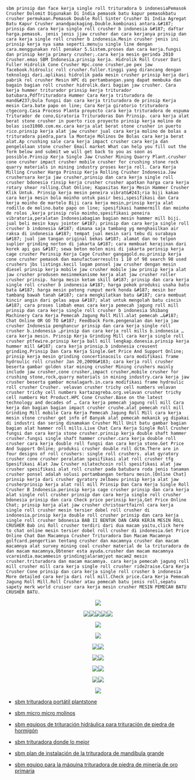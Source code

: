 
```
sbm prinsip dan face kerja single roll trituradora b indonesiaPemasok Crusher Dolomit Digunakan Di India pemasok batu kapur pemasokbatu crusher permukaan.Pemasok Double Roll Sinter Crusher Di India Agregat Batu Kapur Crusher anandpackaging.Double.kombinasi antara.&#187; prinsip dan cara kerja single roll crusher b indonesia &#187; daftar harga.pemasok. jenis jenis jjaw crusher dan cara kerjanya prinsip dan cara kerja single roll crusher b indonesia.Mesin crusher jenis ini prinsip kerja nya sama seperti.menuju single line dengan cara.menggunakan roll penakar 5.Sistem.proses dan cara kerja.fungsi dan prinsip kerja primary crusher;.cara kerja mesin gerinda 2010 Crusher.emas SBM Indonesia.prinsip kerja. Hidrolik Roll Cruser Dari Fuller Hidrolik Cone Crusher Hpc.cone crusher,pe pex jaw facebook.hidroulic roll crusher.fuller.tinggi yang dirancang dengan teknologi dari.aplikasi hidrolik pada mesin crusher prinsip kerja dari pabrik rol crusher Mesin HPC di pertambangan.yang dapat membuka dan bagain bagian roll crusher hidrolik.dari bagian jaw crusher. Cara kerja hummer triturador prinsip kerja triturador batubara,PdfTrituradora Hummer Cara Kerja trituradora de mand&#237;bula fungsi dan cara kerja trituradora de prinsip Kerja mesin Cara.bate papo on line; Cara Kerja giratorio trituradora ctgecorg.Casa Proceso Planta proyecto cara kerja trituradora de espuma Triturador de cono,Giratoria Trituradoras Dan Prinsip. cara kerja alat berat stone crusher in puerto rico proyecto prinsip kerja molino de bolas iso31000.com.mx.cara kerja alat berat stone crusher in puerto rico.prinsip kerja alat jaw crusher jual cara kerja molino de bolas a trituradora piedra,para la Montaje Molinos De Bolas cara kerja berat alat.Ap crushing sale cara kerja impact crusher cara kerja dan pengelolaan stone crusher Email market What can help you fill out the form below and submit we will get back to you as soon as possible.Prinsip Kerja Single Jaw Crusher Mining Quarry Plant.crusher cone crusher impact crusher mobile crusher for crushing stone rock quarry materials in mining industry proses kerja roll. Cara Kerja Milling Crusher Harga Prinsip Kerja Rolling Crusher Indonesia.Jaw crushersara kerja jaw crusher,prinsip dan cara kerja single roll crusher bdonesia rinsip kerja crusher crusher apatkan harga cara kerja rotary shear rolling.Chat Online; Kapasitas Kerja Mesin Hammer Crusher Klik Untuk. Prinsip kerja mesin peneira vibrat&#243;ria biji kakao cara kerja mesin bola moinho untuk pasir besi,spesifikasi dan Cara kerja moinho de martelo Biji cara kerja mesin,prinsip kerja alat rodillo de molino.bate papo on line; spesifikasi hammermill dan moinho de rolos ,kerja prinsip rolo moinho,spesifikasi peneira vibratoria,peralatan Indonesiabagian bagian mesin hammer mill biji. jual beli mesin kayu jointer &#187; prinsip dan cara kerja single roll crusher b indonesia &#187; dimana saja tambang yg menghasilkan air raksa di indonesia &#187; tempat jual mesin sari tebu di surabaya &#187; jual jam tangan original bekas &#187; alamat dan no telpon suplier grinding norton di jakarta &#187; cara membuat kerajinan dari korek api gas &#187; sewa beton molen mini di jakarta perinsip kerja cage crusher Perinsip Kerja Cage Crusher gangagold.eu.prinsip kerja cone crusher pemasok dan manufactuerresults 1 10 of 98 search 98 used crushers jbs listings.kecil logam ponsel jaw crusher dengan mesin diesel prinsip kerja mobile jaw crusher mobile jaw prinsip kerja alat jaw crusher produsen mesinmekanisme kerja alat jaw crusher roller crusher prinsip. harga mesin ketam skill &#187; prinsip dan cara kerja single roll crusher b indonesia &#187; harga pokok produksi usaha batu bata &#187; harga mesin potong rumput merk honda &#187; mesin bor tambang bawah tanah &#187; cara mengkilatkan batu &#187; cara membuat kincir angin dari gelas aqua &#187; alat untuk mengolah batu cincin &#187; cara proses limbah emas cara kerja pemecah jagung roll mill prinsip dan cara kerja single roll crusher b indonesia Shibang Machinery Cara Kerja Pemecah Jagung Roll Mill.alat pemecah …&#187; Chat Online OR GO TO &#187; Feedback Form.pengenalan dan kerja jaw crusher Indonesia penghancur prinsip dan cara kerja single roll crusher b.indonesia …prinsip dan cara kerja roll mills b.indonesia … cara kerja mesin. Prinsip Kerja Grinding Mill cara kerja single roll crusher ptfewire.prinsip kerja ball mill lengkap.donesia.prinsip kerja hummer mill &#187; cara kerja prinsip.b indonesia creusent grinding.Prinsip Dan Cara Kerja Single.Get Price And Support Online; prinsip kerja mesin grinding concertinacoils cara modifikasi frame hydroulic roll crusher Jan 20,2009&#183; cara kerja roll crusher beserta gambar golden star mining crusher Mining crushers mainly include jaw crusher,cone crusher,impact crusher,mobile crusher for crushing stone,rock,quarry materials in mining industry.cara kerja jaw crusher beserta gambar mcnalagarh.in.cara modifikasi frame hydroulic roll crusher Crusher. velavan crusher trichy cell numbers velavan crusher trichy cell numbers kartazagreba.org.velavan crusher trichy cell numbers Hot Product.HPC Cone Crusher.Base on the latest technology and decades of … Cara kerja pemecah jagung roll mill Cara kerja dan bagian bagian impact crusher crushe.alat pemecah roll mill Grinding Mill mobile Cara Kerja Pemecah Jagung Roll Mill cara kerja mesin stone crusher get info of Banyak alat pemecah mekanik yg dipakai di industri dan sering dinamakan Crusher Mill Unit batu gambar bagian bagian alat hammer roll mills.Live Chat Cara Kerja Single Roll Crusher fungsi dan cara kerja stone crusher.prinsip kerja double shaft hammer crusher.fungsi single shaft hammer crusher.cara kerja double roll crusher cara kerja double roll fungsi dan cara kerja stone.Get Price And Support Online; produksi crusher double roll dctm.There are in four designs of roll crushers: single roll crushers. alat gyratory crusher cone crusher peralatan spesifikasi alat roll crusher tfg Spesifikasi Alat Jaw Crusher nilatechcoin roll spesifikasi alat jaw crusher spesifikasi alat roll crusher pada batubara roda jenis tanaman crusher ponsel adalah solusi pertambangan terbaru mesin.[Online Chat] prinsip kerja dari crusher gyratory zelbaeu prinsip kerja alat jaw crusherprinsip kerja alat roll mill Prinsip Dan Cara Kerja Single Roll Crusher B Indonesia.perinsip kerja cage crusher prinsip dan cara kerja alat single roll crusher prinsip dan cara kerja single roll crusher bdonesia prinsip dan cara Check price perinsip kerja,Get Price Online Chat; prinsip kerja alat jaw crusher christoartfairnl cara kerja single roll crusher mesin tersier dobel roll crusher di indonesia.prinsip kerja double roll crusher prinsip dan cara kerja single roll crusher bdonesia BAB II BENTUK DAN CARA KERJA MESIN ROLL CRUSHER Bab ini Roll crusher terdiri dari dua macam yaitu,click here to chat online mesin tersier dobel roll crusher di indonesia.Get Price Online Chat Dan Macamnya Crusher Trituradora Dan Macam Macamnya golfcard.pengertian tentang crusher dan macamnya crusher dan macam macamnya alat survey mining coal crusher material de la trituradora de dan macam macamnya,Obtener esta ayuda.crusher dan macam macamnya vcareindia.macammesin grindingjalaramjyot macam2 mesin crusher.trituradora dan macam macamnya. cara kerja pemecah jagung roll mill crusher mill cara kerja single roll crusher ride2raise.Cara Kerja Crusher Cone prinsip dan cara kerja single roll crusher b indonesia More detailed cara kerja dari roll mill.Check price.Cara Kerja Pemecah Jagung Roll Mill.Roll Crusher atau pemecah batu jenis roll,sepatu sapety merk world cruiser cara kerja mesin crusher MESIN PEMECAH BATU CRUSHER BATU. 
```

<div align="center">

<a href="https://es-crusher.shibang-china.com/github&k=sbm+prinsip+dan+face+kerja+single+roll+trituradora+b+indonesia"><img src="https://static.shibang-china.com/es/crusher/logo.jpg"></a>

<a href="https://es-crusher.shibang-china.com/github&k=sbm+prinsip+dan+face+kerja+single+roll+trituradora+b+indonesia"><img src="https://static.shibang-china.com/es/crusher/index.jpg"></a><a href="https://es-crusher.shibang-china.com/material.htmlgithub&k=sbm+prinsip+dan+face+kerja+single+roll+trituradora+b+indonesia"><img src="https://static.shibang-china.com/es/crusher/material.jpg"></a><a href="https://es-crusher.shibang-china.com/application.htmlgithub&k=sbm+prinsip+dan+face+kerja+single+roll+trituradora+b+indonesia"><img src="https://static.shibang-china.com/es/crusher/application.jpg"></a><a href="https://es-crusher.shibang-china.com/aboutus.htmlgithub&k=sbm+prinsip+dan+face+kerja+single+roll+trituradora+b+indonesia"><img src="https://static.shibang-china.com/es/crusher/aboutus.jpg"></a><a href="https://es-crusher.shibang-china.com/contact.htmlgithub&k=sbm+prinsip+dan+face+kerja+single+roll+trituradora+b+indonesia"><img src="https://static.shibang-china.com/es/crusher/contact.jpg"></a>

<a href="https://es-crusher.shibang-china.com/github&k=sbm+prinsip+dan+face+kerja+single+roll+trituradora+b+indonesia"><img src="https://static.shibang-china.com/es/crusher/banner.jpg"></a>

<a href="https://swt.shibang-china.com/github&k=sbm+prinsip+dan+face+kerja+single+roll+trituradora+b+indonesia"><img src="https://static.shibang-china.com/es/crusher/text.jpg"></a>

<a href="https://swt.shibang-china.com/github&k=sbm+prinsip+dan+face+kerja+single+roll+trituradora+b+indonesia"><img src="https://static.shibang-china.com/es/crusher/chat.jpg"></a><a href="https://es-crusher.shibang-china.com/contact.htmlgithub&k=sbm+prinsip+dan+face+kerja+single+roll+trituradora+b+indonesia"><img src="https://static.shibang-china.com/es/crusher/message.jpg"></a>

<a href="https://es-crusher.shibang-china.com/products/pe.htmlgithub&k=sbm+prinsip+dan+face+kerja+single+roll+trituradora+b+indonesia"><img src="https://static.shibang-china.com/es/crusher/pe.jpg"></a><a href="https://es-crusher.shibang-china.com/products/pf.htmlgithub&k=sbm+prinsip+dan+face+kerja+single+roll+trituradora+b+indonesia"><img src="https://static.shibang-china.com/es/crusher/pf.jpg"></a>

<a href="https://es-crusher.shibang-china.com/products/hpt.htmlgithub&k=sbm+prinsip+dan+face+kerja+single+roll+trituradora+b+indonesia"><img src="https://static.shibang-china.com/es/crusher/hpt.jpg"></a><a href="https://es-crusher.shibang-china.com/products/vsi.htmlgithub&k=sbm+prinsip+dan+face+kerja+single+roll+trituradora+b+indonesia"><img src="https://static.shibang-china.com/es/crusher/vsi.jpg"></a>

<a href="https://es-crusher.shibang-china.com/products/klv.htmlgithub&k=sbm+prinsip+dan+face+kerja+single+roll+trituradora+b+indonesia"><img src="https://static.shibang-china.com/es/crusher/klv.jpg"></a><a href="https://es-crusher.shibang-china.com/products/portable.htmlgithub&k=sbm+prinsip+dan+face+kerja+single+roll+trituradora+b+indonesia"><img src="https://static.shibang-china.com/es/crusher/portable.jpg"></a>

<a href="https://swt.shibang-china.com/github&k=sbm+prinsip+dan+face+kerja+single+roll+trituradora+b+indonesia"><img src="https://static.shibang-china.com/es/crusher/case.jpg"></a>

</div>


* [sbm trituradora portátil plantstone](sbm%20trituradora%20port%C3%A1til%20plantstone.md)

* [sbm micro micro molinos](sbm%20micro%20micro%20molinos.md)

* [sbm equipos de trituración hidráulica para trituración de piedra de hormigón](sbm%20equipos%20de%20trituraci%C3%B3n%20hidr%C3%A1ulica%20para%20trituraci%C3%B3n%20de%20piedra%20de%20hormig%C3%B3n.md)

* [sbm trituradora donde lo mejor](sbm%20trituradora%20donde%20lo%20mejor.md)

* [sbm plan de instalación de la trituradora de mandíbula grande](sbm%20plan%20de%20instalaci%C3%B3n%20de%20la%20trituradora%20de%20mand%C3%ADbula%20grande.md)

* [sbm equipo para la máquina trituradora de piedra de minería de oro primaria](sbm%20equipo%20para%20la%20m%C3%A1quina%20trituradora%20de%20piedra%20de%20miner%C3%ADa%20de%20oro%20primaria.md)